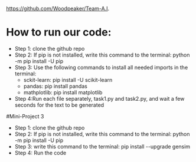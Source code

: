 https://github.com/Woodpeaker/Team-A.I.
# How to run our code:
- Step 1: clone the github repo
- Step 2: If pip is not installed, write this command to the terminal: python -m pip install -U pip
- Step 3: Use the following commands to install all needed imports in the terminal:
  - sckit-learn: pip install -U scikit-learn
  - pandas: pip install pandas
  - mathplotlib: pip install matplotlib
- Step 4:Run each file separately, task1.py and task2.py, and wait a few seconds for the text to be generated

#Mini-Project 3
- Step 1: clone the github repo
- Step 2: If pip is not installed, write this command to the terminal: python -m pip install -U pip
- Step 3: write this command to the terminal: pip install --upgrade gensim
- Step 4: Run the code